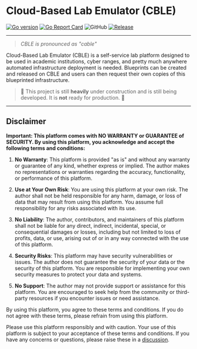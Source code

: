 # Cloud-Based Lab Emulator (CBLE)

[![Go version](https://img.shields.io/github/go-mod/go-version/cble-platform/backend?style=flat-square)](https://github.com/BradHacker/compsole)
[![Go Report Card](https://goreportcard.com/badge/github.com/cble-platform/backend?style=flat-square)](https://goreportcard.com/report/github.com/cble-platform/backend)
![GitHub](https://img.shields.io/github/license/cble-platform/backend?style=flat-square)
[![Release](https://img.shields.io/github/release/cble-platform/backend?style=flat-square)](https://github.com/cble-platform/backend/releases/latest?style=flat-square)

---

> _CBLE is pronounced as "cable"_

Cloud-Based Lab Emulator (CBLE) is a self-service lab platform designed to be used in academic institutions, cyber ranges, and pretty much anywhere automated infrastructure deployment is needed. Blueprints can be created and released on CBLE and users can then request their own copies of this blueprinted infrastructure.

> 🚧 This project is still **heavily** under construction and is still being developed. It is **not** ready for production. 🚧

---

## Disclaimer

**Important: This platform comes with NO WARRANTY or GUARANTEE of SECURITY. By using this platform, you acknowledge and accept the following terms and conditions:**

1. **No Warranty**: This platform is provided "as is" and without any warranty or guarantee of any kind, whether express or implied. The author makes no representations or warranties regarding the accuracy, functionality, or performance of this platform.

2. **Use at Your Own Risk**: You are using this platform at your own risk. The author shall not be held responsible for any harm, damage, or loss of data that may result from using this platform. You assume full responsibility for any risks associated with its use.

3. **No Liability**: The author, contributors, and maintainers of this platform shall not be liable for any direct, indirect, incidental, special, or consequential damages or losses, including but not limited to loss of profits, data, or use, arising out of or in any way connected with the use of this platform.

4. **Security Risks**: This platform may have security vulnerabilities or issues. The author does not guarantee the security of your data or the security of this platform. You are responsible for implementing your own security measures to protect your data and systems.

5. **No Support**: The author may not provide support or assistance for this platform. You are encouraged to seek help from the community or third-party resources if you encounter issues or need assistance.

By using this platform, you agree to these terms and conditions. If you do not agree with these terms, please refrain from using this platform.

Please use this platform responsibly and with caution. Your use of this platform is subject to your acceptance of these terms and conditions. If you have any concerns or questions, please raise these in a [discussion](https://github.com/cble-platform/backend/discussions).
